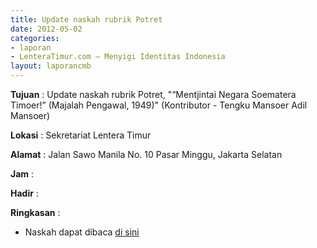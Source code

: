 ```yaml
---
title: Update naskah rubrik Potret
date: 2012-05-02
categories:
- laporan
- LenteraTimur.com – Menyigi Identitas Indonesia
layout: laporancmb
---
```



**Tujuan** : Update naskah rubrik Potret, "“Mentjintai Negara Soematera Timoer!” (Majalah Pengawal, 1949)" (Kontributor - Tengku Mansoer Adil Mansoer)

**Lokasi** : Sekretariat Lentera Timur 

**Alamat** : Jalan Sawo Manila No. 10 Pasar Minggu, Jakarta Selatan

**Jam** : 

**Hadir** :  


**Ringkasan** : 
* Naskah dapat dibaca [di sini](http://www.lenteratimur.com/2012/05/%e2%80%9cmentjintai-negara-soematera-timoer%e2%80%9d-majalah-pengawal-1949/)

